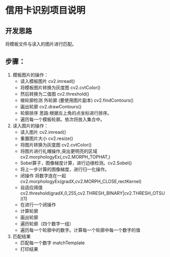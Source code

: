 # 信用卡识别项目说明
## 开发思路
将模板文件与读入的图片进行匹配。
## 步骤：

1. 模板图片的操作：
    - 读入模板图片 cv2.imread()
    - 将模板图片转换为灰度图 cv2.cvtColor()
    - 然后转换为二值图 cv2.threshold()
    - 做轮廓检测 外轮廓 (要使用图片副本) cv2.findContours()
    - 画出轮廓 cv2.drawContours()
    - 轮廓排序 思路:根据左上角的点坐标进行排序。
    - 遍历每一个模板轮廓。依次将放入集合中。
2. 读入图片的操作：
    - 读入图片 cv2.imread()
    - 重置图片大小 cv2.resize()
    - 将图片转换为灰度图 cv2.cvtColor()
    - 将图片进行礼帽操作,突出更明亮的区域 cv2.morphologyEx(,cv2.MORPH_TOPHAT,)
    - Sobel算子，图像梯度计算，进行边缘检测。cv2.Sobel()
    - 将上一步计算的图像梯度，进行归一化操作。
    - 闭操作 将数字连在一起 cv2.morphologyEx(gradX,cv2.MORPH_CLOSE,rectKernel)
    - 自适应阈值 cv2.threshold(gradX,0,255,cv2.THRESH_BINARY|cv2.THRESH_OTSU)[1]
    - 在进行一个闭操作
    - 计算轮廓
    - 画出轮廓
    - 遍历轮廓（四个数字一组）
    - 遍历每一个轮廓中的数字。计算每一个轮廓中每一个数字的值
3. 匹配结果
    - 匹配每一个数字 matchTemplate
    - 打印结果